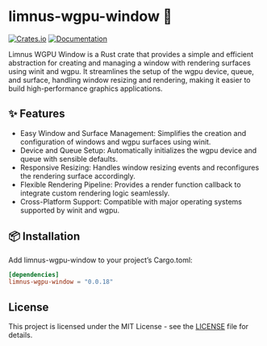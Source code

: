 # limnus-wgpu-window 🧱

[![Crates.io](https://img.shields.io/crates/v/limnus-wgpu-window)](https://crates.io/crates/limnus-wgpu-window)
[![Documentation](https://docs.rs/limnus-wgpu-window/badge.svg)](https://docs.rs/limnus-wgpu-window)

Limnus WGPU Window is a Rust crate that provides a simple and efficient abstraction for creating 
and managing a window with rendering surfaces using winit and wgpu. It streamlines the setup
of the wgpu device, queue, and surface, handling window resizing and rendering, making it easier 
to build high-performance graphics applications.

## ✨ Features

- Easy Window and Surface Management: Simplifies the creation and configuration of windows and wgpu surfaces using winit.
- Device and Queue Setup: Automatically initializes the wgpu device and queue with sensible defaults.
- Responsive Resizing: Handles window resizing events and reconfigures the rendering surface accordingly.
- Flexible Rendering Pipeline: Provides a render function callback to integrate custom rendering logic seamlessly.
- Cross-Platform Support: Compatible with major operating systems supported by winit and wgpu.

## 📦 Installation

Add limnus-wgpu-window to your project’s Cargo.toml:

```toml
[dependencies]
limnus-wgpu-window = "0.0.18"
```

## License

This project is licensed under the MIT License - see the [LICENSE](LICENSE) file for details.
